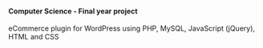 #### Computer Science - Final year project
eCommerce plugin for WordPress using PHP, MySQL, JavaScript (jQuery), HTML and CSS
